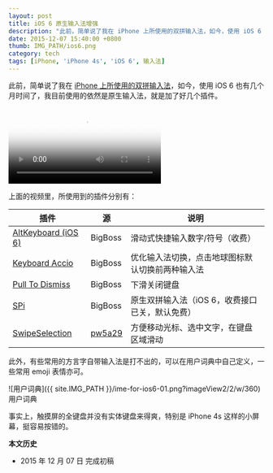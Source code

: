 ```yaml
---
layout: post
title: iOS 6 原生输入法增强
description: "此前，简单说了我在 iPhone 上所使用的双拼输入法，如今，使用 iOS 6 也有几个月时间了，我目前使用的依然是原生输入法，就是加了好几个插件。"
date: 2015-12-07 15:40:00 +0800
thumb: IMG_PATH/ios6.png
category: tech
tags: [iPhone, 'iPhone 4s', 'iOS 6', 输入法]
---
```


此前，简单说了我在 [iPhone 上所使用的双拼输入法](/shuangpin-for-iphone.html)，如今，使用 iOS 6 也有几个月时间了，我目前使用的依然是原生输入法，就是加了好几个插件。

<video class="video" poster="{{ site.IMG_PATH }}/ime-for-ios6-01.mp4?vframe/jpg/offset/0" controls style="max-width:360px">
  <source src="{{ site.IMG_PATH }}/ime-for-ios6-01.mp4" type="video/mp4" />
  <source src="{{ site.IMG_PATH }}/ime-for-ios6-01.webm" type="video/webm" />
  <embed src="{{ site.IMG_PATH }}/flvplayer.swf" allowFullScreen="true" FlashVars="vcastr_file={{ site.IMG_PATH }}/ime-for-ios6-01.flv&IsAutoPlay=0&IsContinue=1" quality="high" pluginspage="http://www.macromedia.com/go/getflashplayer" type="application/x-shockwave-flash" width="360" height="540"></embed>  
</video>

上面的视频里，所使用到的插件分别有：

|    插件   |    源    |  说明  | 
|-----------|----------|--------|
|[AltKeyboard (iOS 6)](cydia://package/com.a3tweaks.altkeyboard)|BigBoss|滑动式快捷输入数字/符号（收费）|
|[Keyboard Accio](cydia://package/tw.hiraku.keyboardaccio)|BigBoss|优化输入法切换，点击地球图标默认切换前两种输入法|
|[Pull To Dismiss](cydia://package/com.rpetrich.pulltodismiss)|BigBoss|下滑关闭键盘|
|[SPi](cydia://package/com.gviridis.spi)|BigBoss|原生双拼输入法（iOS 6，收费接口已关，默认免费）|
|[SwipeSelection](cydia://package/com.iky1e.swipeselection)|[pw5a29](cydia://url/https://cydia.saurik.com/api/share#?source=https://pw5a29.github.io/)|方便移动光标、选中文字，在键盘区域滑动|

此外，有些常用的方言字自带输入法是打不出的，可以在用户词典中自己定义，一些常用 emoji 表情亦可。

![用户词典]({{ site.IMG_PATH }}/ime-for-ios6-01.png?imageView2/2/w/360)
用户词典

事实上，触摸屏的全键盘并没有实体键盘来得爽，特别是 iPhone 4s 这样的小屏幕，挺容易按错的。

**本文历史**

* 2015 年 12 月 07 日 完成初稿
